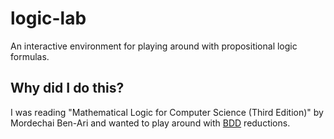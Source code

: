 # logic-lab
An interactive environment for playing around with propositional logic formulas.

## Why did I do this?
I was reading "Mathematical Logic for Computer Science (Third Edition)" by Mordechai Ben-Ari and wanted to play around with [BDD](https://en.wikipedia.org/wiki/Binary_decision_diagram) reductions.
